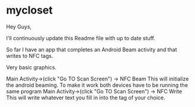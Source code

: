 mycloset
========
Hey Guys,

I'll continuously update this Readme file with up to date stuff.

So far I have an app that completes an Android Beam activity and that writes to NFC tags. 

Very basic graphics. 

Main Activity->(click "Go TO Scan Screen") -> NFC Beam
  This will initialize the android beaming. To make it work both devices have to be running the same program
Main Activity->(click "Go TO Scan Screen") -> NFC Write
  This will write whatever text you fill in into the tag of your choice. 
